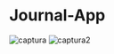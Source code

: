 # Journal-App
![captura](https://i.imgur.com/CnUAjWJ.png)
![captura2](https://i.imgur.com/CnUAjWJ.png)
